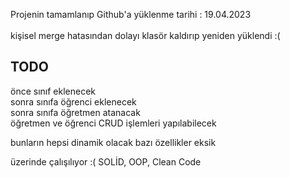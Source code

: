 Projenin tamamlanıp Github'a yüklenme tarihi : 19.04.2023
<br/><br/>
kişisel merge hatasından dolayı klasör kaldırıp yeniden yüklendi :( 

TODO
------------------
önce sınıf eklenecek <br/>
sonra sınıfa öğrenci eklenecek <br/>
sonra sınıfa öğretmen atanacak <br/>
öğretmen ve öğrenci CRUD işlemleri yapılabilecek

bunların hepsi dinamik olacak
bazı özellikler eksik

üzerinde çalışılıyor :(
SOLİD, OOP, Clean Code
